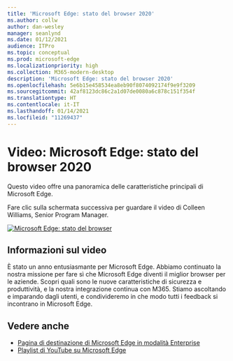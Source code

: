 ```yaml
---
title: 'Microsoft Edge: stato del browser 2020'
ms.author: collw
author: dan-wesley
manager: seanlynd
ms.date: 01/12/2021
audience: ITPro
ms.topic: conceptual
ms.prod: microsoft-edge
ms.localizationpriority: high
ms.collection: M365-modern-desktop
description: 'Microsoft Edge: stato del browser 2020'
ms.openlocfilehash: 5e6b15e458534ea8eb90f8074092174f9e9f3209
ms.sourcegitcommit: 42af8123dc86c2a1d07de0080a6c878c151f354f
ms.translationtype: HT
ms.contentlocale: it-IT
ms.lasthandoff: 01/14/2021
ms.locfileid: "11269437"
---
```

# Video: Microsoft Edge: stato del browser 2020

Questo video offre una panoramica delle caratteristiche principali di Microsoft Edge.

Fare clic sulla schermata successiva per guardare il video di Colleen Williams, Senior Program Manager.

[![Microsoft Edge: stato del browser](media/microsoft-edge-video-state-of-browser/0.png)](http://www.youtube.com/watch?v=ajdoE4wmzV0 "Microsoft Edge - State of the browser 2020")

##  <a name="about-the-video"></a>Informazioni sul video

È stato un anno entusiasmante per Microsoft Edge. Abbiamo continuato la nostra missione per fare sì che Microsoft Edge diventi il miglior browser per le aziende. Scopri quali sono le nuove caratteristiche di sicurezza e produttività, e la nostra integrazione continua con M365. Stiamo ascoltando e imparando dagli utenti, e condivideremo in che modo tutti i feedback si incontrano in Microsoft Edge.

##  <a name="see-also"></a>Vedere anche

- [Pagina di destinazione di Microsoft Edge in modalità Enterprise](https://aka.ms/EdgeEnterprise)
- [Playlist di YouTube su Microsoft Edge](https://www.youtube.com/playlist?list=PLXtHYVsvn_b-uXh1tMeYpT-0iD8tD3tFy)